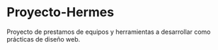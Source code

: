 # Proyecto-Hermes
Proyecto de prestamos de equipos y herramientas a desarrollar como prácticas de diseño web.
